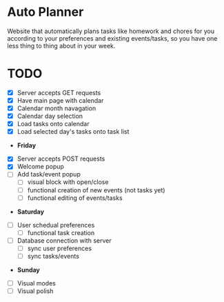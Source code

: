 # Auto Planner

Website that automatically plans tasks like homework and chores for you according
to your preferences and existing events/tasks, so you have one less thing to thing
about in your week.

# TODO

- [x] Server accepts GET requests
- [x] Have main page with calendar
- [x] Calendar month navagation
- [x] Calendar day selection 
- [x] Load tasks onto calendar
- [x] Load selected day's tasks onto task list
- **Friday**
- [x] Server accepts POST requests
- [x] Welcome popup
- [ ] Add task/event popup
    - [ ] visual block with open/close
    - [ ] functional creation of new events (not tasks yet)
    - [ ] functional editing of events/tasks
- **Saturday**
- [ ] User schedual preferences
    - [ ] functional task creation
- [ ] Database connection with server
    - [ ] sync user preferences
    - [ ] sync tasks/events
- **Sunday**
- [ ] Visual modes
- [ ] Visual polish
